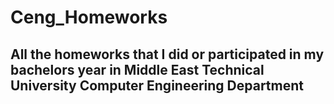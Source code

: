 # Ceng_Homeworks

## All the homeworks that I did or participated in my bachelors year in Middle East Technical University Computer Engineering Department
